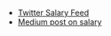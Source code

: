 - [Twitter Salary Feed](https://twitter.com/joshbuchea/status/1148085012698296321)
- [Medium post on salary](https://medium.com/@TuckerConnelly/programmers-stop-undervaluing-your-time-9e238dd72461)

